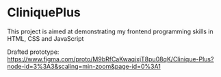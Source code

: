 # CliniquePlus

This project is aimed at demonstrating my frontend programming skills in HTML, CSS and JavaScript

Drafted prototype:
https://www.figma.com/proto/M9bRfCaKwaqjxjT8pu08qK/Clinique-Plus?node-id=3%3A3&scaling=min-zoom&page-id=0%3A1
